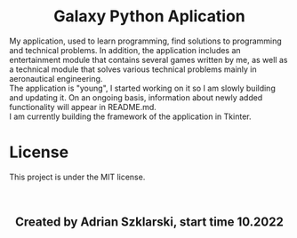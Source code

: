 <h1 align="center">Galaxy Python Aplication</h1>

<p> My application, used to learn programming, find solutions to programming and technical problems. In addition, the application includes an entertainment module that contains several games written by me, as well as a technical module that solves various technical problems mainly in aeronautical engineering. 

<br>
The application is "young", I started working on it so I am slowly building and updating it. On an ongoing basis, information about newly added functionality will appear in README.md.

<br>
I am currently building the framework of the application in Tkinter. 
</p>

# License

This project is under the MIT license.

<br>
<h2 align="center">Created by Adrian Szklarski, start time 10.2022</h2>
